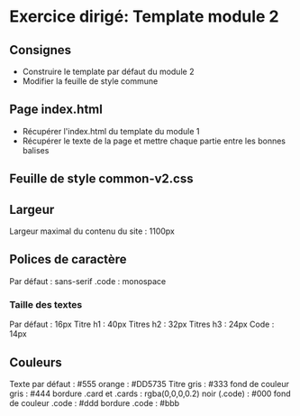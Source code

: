 # Exercice dirigé: Template module 2

## Consignes
- Construire le template par défaut du module 2
- Modifier la feuille de style commune



## Page index.html
* Récupérer l'index.html du template du module 1 
* Récupérer le texte de la page et mettre chaque partie entre les bonnes balises


## Feuille de style common-v2.css


## Largeur
Largeur maximal du contenu du site : 1100px

## Polices de caractère
Par défaut : sans-serif
.code : monospace

### Taille des textes
Par défaut : 16px
Titre h1 : 40px
Titres h2 :  32px
Titres h3 : 24px
Code : 14px

## Couleurs
Texte par défaut : #555
orange : #DD5735 
Titre gris : #333
fond de couleur gris : #444
bordure .card et .cards : rgba(0,0,0,0.2)
noir (.code) : #000
fond de couleur .code : #ddd
bordure .code : #bbb